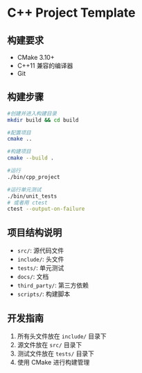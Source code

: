 # C++ Project Template

## 构建要求
- CMake 3.10+
- C++11 兼容的编译器
- Git

## 构建步骤

```bash
#创建并进入构建目录
mkdir build && cd build

#配置项目
cmake ..

#构建项目
cmake --build .

#运行
./bin/cpp_project

#运行单元测试
./bin/unit_tests
# 或者用 ctest
ctest --output-on-failure
```

## 项目结构说明
- `src/`: 源代码文件
- `include/`: 头文件
- `tests/`: 单元测试
- `docs/`: 文档
- `third_party/`: 第三方依赖
- `scripts/`: 构建脚本

## 开发指南
1. 所有头文件放在 `include/` 目录下
2. 源文件放在 `src/` 目录下
3. 测试文件放在 `tests/` 目录下
4. 使用 CMake 进行构建管理

